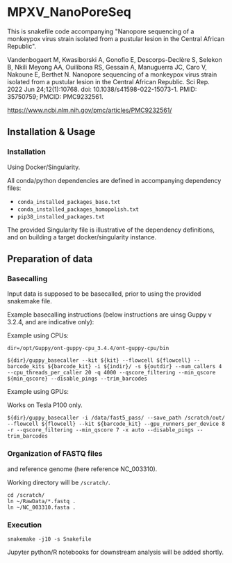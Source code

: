 # MPXV_NanoPoreSeq

This is snakefile code accompanying "Nanopore sequencing of a monkeypox virus strain isolated from a pustular lesion in the Central African Republic".

Vandenbogaert M, Kwasiborski A, Gonofio E, Descorps-Declère S, Selekon B, Nkili Meyong AA, Ouilibona RS, Gessain A, Manuguerra JC, Caro V, Nakoune E, Berthet N. Nanopore sequencing of a monkeypox virus strain isolated from a pustular lesion in the Central African Republic. Sci Rep. 2022 Jun 24;12(1):10768. doi: 10.1038/s41598-022-15073-1. PMID: 35750759; PMCID: PMC9232561.

https://www.ncbi.nlm.nih.gov/pmc/articles/PMC9232561/

## Installation & Usage

### Installation
Using Docker/Singularity.

All conda/python dependencies are defined in accompanying dependency files:
 - `conda_installed_packages_base.txt`
 - `conda_installed_packages_homopolish.txt`
 - `pip38_installed_packages.txt`

The provided Singularity file is illustrative of the dependency definitions, and on building a target docker/singularity instance.

## Preparation of data

### Basecalling

Input data is supposed to be basecalled, prior to using the provided snakemake file.

Example basecalling instructions (below instructions are uinsg Guppy v 3.2.4, and are indicative only):

Example using CPUs:

```
dir=/opt/Guppy/ont-guppy-cpu_3.4.4/ont-guppy-cpu/bin

${dir}/guppy_basecaller --kit ${kit} --flowcell ${flowcell} --barcode_kits ${barcode_kit} -i ${indir}/ -s ${outdir} --num_callers 4 --cpu_threads_per_caller 20 -q 4000 --qscore_filtering --min_qscore ${min_qscore} --disable_pings --trim_barcodes

```

Example using GPUs:

Works on Tesla P100 only.

```
${dir}/guppy_basecaller -i /data/fast5_pass/ --save_path /scratch/out/ --flowcell ${flowcell} --kit ${barcode_kit} --gpu_runners_per_device 8 -r --qscore_filtering --min_qscore 7 -x auto --disable_pings --trim_barcodes

```

### Organization of FASTQ files
and reference genome (here reference NC_003310).

Working directory will be `/scratch/`.

```
cd /scratch/
ln ~/RawData/*.fastq .
ln ~/NC_003310.fasta .
```

### Execution

```
snakemake -j10 -s Snakefile
```

Jupyter python/R notebooks for downstream analysis will be added shortly.
